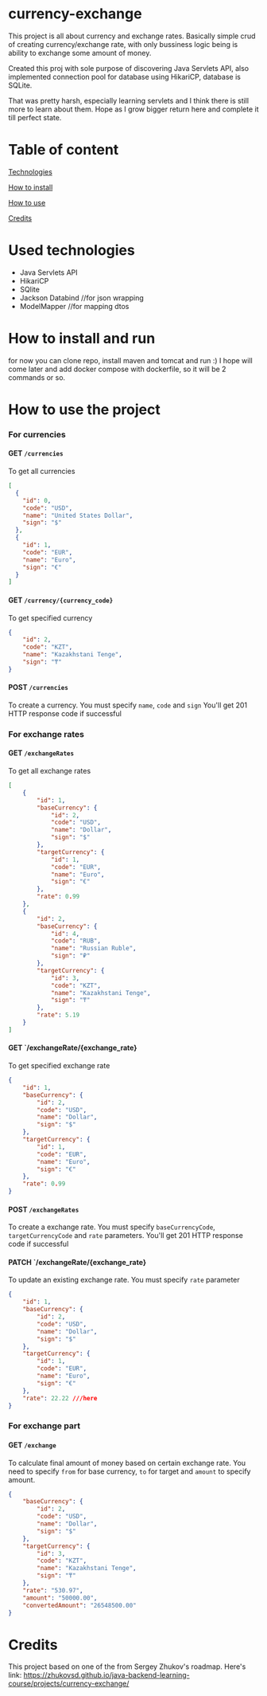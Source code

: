 # currency-exchange

This project is all about currency and exchange rates. Basically simple crud of creating currency/exchange rate, with only bussiness logic being is ability to exchange some amount of money.

Created this proj with sole purpose of discovering Java Servlets API, also implemented connection pool for database using HikariCP, database is SQLite.

That was pretty harsh, especially learning servlets and I think there is still more to learn about them. Hope as I grow bigger return here and complete it till perfect state.

# Table of content

[Technologies](#used-technologies)

[How to install](#how-to-install-and-run)

[How to use](#how-to-use-the-project)

[Credits](#credits)

# Used technologies

- Java Servlets API
- HikariCP
- SQlite
- Jackson Databind //for json wrapping
- ModelMapper //for mapping dtos

# How to install and run

for now you can clone repo, install maven and tomcat and run :)
I hope will come later and add docker compose with dockerfile, so it will be 2 commands or so. 

# How to use the project

### For currencies

#### GET `/currencies`

To get all currencies

```json
[
  {
    "id": 0,
    "code": "USD",
    "name": "United States Dollar",
    "sign": "$"
  },
  {
    "id": 1,
    "code": "EUR",
    "name": "Euro",
    "sign": "€"
  }
]
```

#### GET `/currency/{currency_code}`

To get specified currency
```json
{
    "id": 2,
    "code": "KZT",
    "name": "Kazakhstani Tenge",
    "sign": "₸"
}
```

#### POST `/currencies`

To create a currency. You must specify `name`, `code` and `sign`
You'll get 201 HTTP response code if successful

### For exchange rates

#### GET `/exchangeRates`

To get all exchange rates

```json
[
    {
        "id": 1,
        "baseCurrency": {
            "id": 2,
            "code": "USD",
            "name": "Dollar",
            "sign": "$"
        },
        "targetCurrency": {
            "id": 1,
            "code": "EUR",
            "name": "Euro",
            "sign": "€"
        },
        "rate": 0.99
    },
    {
        "id": 2,
        "baseCurrency": {
            "id": 4,
            "code": "RUB",
            "name": "Russian Ruble",
            "sign": "₽"
        },
        "targetCurrency": {
            "id": 3,
            "code": "KZT",
            "name": "Kazakhstani Tenge",
            "sign": "₸"
        },
        "rate": 5.19
    }
]
```
#### GET `/exchangeRate/{exchange_rate}

To get specified exchange rate

```json
{
    "id": 1,
    "baseCurrency": {
        "id": 2,
        "code": "USD",
        "name": "Dollar",
        "sign": "$"
    },
    "targetCurrency": {
        "id": 1,
        "code": "EUR",
        "name": "Euro",
        "sign": "€"
    },
    "rate": 0.99
}
```

#### POST `/exchangeRates`

To create a exchange rate. You must specify `baseCurrencyCode`, `targetCurrencyCode` and `rate` parameters.
You'll get 201 HTTP response code if successful

#### PATCH `/exchangeRate/{exchange_rate}

To update an existing exchange rate. You must specify `rate` parameter

```json
{
    "id": 1,
    "baseCurrency": {
        "id": 2,
        "code": "USD",
        "name": "Dollar",
        "sign": "$"
    },
    "targetCurrency": {
        "id": 1,
        "code": "EUR",
        "name": "Euro",
        "sign": "€"
    },
    "rate": 22.22 ///here
}
```

### For exchange part

#### GET `/exchange`

To calculate final amount of money based on certain exchange rate. You need to specify `from` for base currency, `to` for target and `amount` to specify amount.

```json
{
    "baseCurrency": {
        "id": 2,
        "code": "USD",
        "name": "Dollar",
        "sign": "$"
    },
    "targetCurrency": {
        "id": 3,
        "code": "KZT",
        "name": "Kazakhstani Tenge",
        "sign": "₸"
    },
    "rate": "530.97",
    "amount": "50000.00",
    "convertedAmount": "26548500.00"
}
```

# Credits

This project based on one of the from Sergey Zhukov's roadmap. 
Here's link:
https://zhukovsd.github.io/java-backend-learning-course/projects/currency-exchange/

